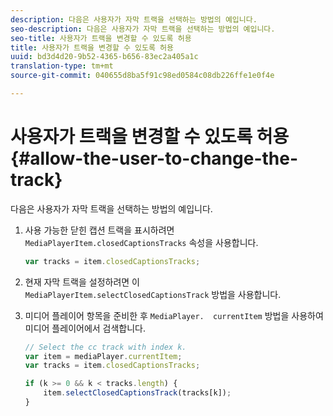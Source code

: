 ```yaml
---
description: 다음은 사용자가 자막 트랙을 선택하는 방법의 예입니다.
seo-description: 다음은 사용자가 자막 트랙을 선택하는 방법의 예입니다.
seo-title: 사용자가 트랙을 변경할 수 있도록 허용
title: 사용자가 트랙을 변경할 수 있도록 허용
uuid: bd3d4d20-9b52-4365-b656-83ec2a405a1c
translation-type: tm+mt
source-git-commit: 040655d8ba5f91c98ed0584c08db226ffe1e0f4e

---
```



# 사용자가 트랙을 변경할 수 있도록 허용{#allow-the-user-to-change-the-track}

다음은 사용자가 자막 트랙을 선택하는 방법의 예입니다.

1. 사용 가능한 닫힌 캡션 트랙을 표시하려면 `MediaPlayerItem.closedCaptionsTracks` 속성을 사용합니다.

   ```js
   var tracks = item.closedCaptionsTracks;
   ```

1. 현재 자막 트랙을 설정하려면 이 `MediaPlayerItem.selectClosedCaptionsTrack` 방법을 사용합니다.
1. 미디어 플레이어 항목을 준비한 후 ` MediaPlayer.  currentItem ` 방법을 사용하여 미디어 플레이어에서 검색합니다.

   ```js
   // Select the cc track with index k. 
   var item = mediaPlayer.currentItem;     
   var tracks = item.closedCaptionsTracks; 
   
   if (k >= 0 && k < tracks.length) { 
       item.selectClosedCaptionsTrack(tracks[k]); 
   }
   ```

